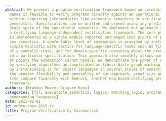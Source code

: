 ```yaml
---
abstract: We present a program verification framework based on coinduction, which
  makes it feasible to verify programs directly against an operational semantics,
  without requiring intermediates like axiomatic semantics or verification condition
  generators. Specifications can be written and proved using any predicates on the
  state space of the operational semantics. We implement our approach in Coq, giving
  a certifying language-independent verification framework. The core proof system
  is implemented as a single module imported unchanged into proofs of programs in
  any semantics. A comfortable level of automation is provided by instantiating a
  simple heuristic with tactics for language-specific tasks such as finding the successor
  of a symbolic state, and for domain-specific reasoning about the predicates used
  in a particular specification. This approach also smoothly allows manual assistance
  at points the automation cannot handle. We demonstrate the power of our approach
  by verifying algorithms as complicated as Schorr-Waite graph marking, and the versatility
  by instantiating it for object languages in several styles of semantics. Despite
  the greater flexibility and generality of our approach, proof size and proof/certificate-checking
  time compare favorably with Bedrock, another Coq-based certifying program verification
  framework.
authors: [Brandon Moore, Grigore Rosu]
categories: [fsl, executable_semantics, logics, matching_logic, program_verification,
  programming_languages]
date: 2015-02-01
id: moore-rosu-2015-tr
title: Program Verification by Coinduction
---
```

